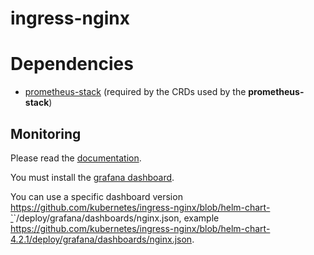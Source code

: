 # ingress-nginx

# Dependencies
* [prometheus-stack](/argocd/prometheus-stack/prometheus-stack.yaml) (required by the CRDs used by the **prometheus-stack**)

## Monitoring
Please read the [documentation](https://kubernetes.github.io/ingress-nginx/user-guide/monitoring/).

You must install the [grafana dashboard](https://raw.githubusercontent.com/kubernetes/ingress-nginx/main/deploy/grafana/dashboards/nginx.json).

You can use a specific dashboard version https://github.com/kubernetes/ingress-nginx/blob/helm-chart-`<tag>`/deploy/grafana/dashboards/nginx.json, example https://github.com/kubernetes/ingress-nginx/blob/helm-chart-4.2.1/deploy/grafana/dashboards/nginx.json.
